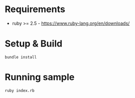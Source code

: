 # Requirements
* ruby >= 2.5 - https://www.ruby-lang.org/en/downloads/

# Setup & Build
```
bundle install
```

# Running sample
```
ruby index.rb
```

